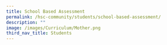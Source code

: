 ```yaml
---
title: School Based Assessment
permalink: /hsc-community/students/school-based-assessment/
description: ""
image: /images/Curriculum/Mother.png
third_nav_title: Students
---
```

